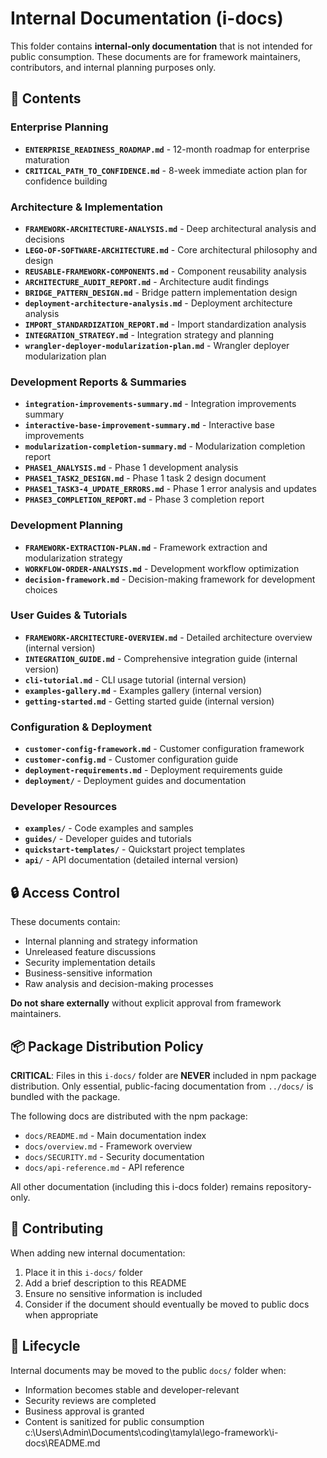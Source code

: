 # Internal Documentation (i-docs)

This folder contains **internal-only documentation** that is not intended for public consumption. These documents are for framework maintainers, contributors, and internal planning purposes only.

## 📁 Contents

### Enterprise Planning
- **`ENTERPRISE_READINESS_ROADMAP.md`** - 12-month roadmap for enterprise maturation
- **`CRITICAL_PATH_TO_CONFIDENCE.md`** - 8-week immediate action plan for confidence building

### Architecture & Implementation
- **`FRAMEWORK-ARCHITECTURE-ANALYSIS.md`** - Deep architectural analysis and decisions
- **`LEGO-OF-SOFTWARE-ARCHITECTURE.md`** - Core architectural philosophy and design
- **`REUSABLE-FRAMEWORK-COMPONENTS.md`** - Component reusability analysis
- **`ARCHITECTURE_AUDIT_REPORT.md`** - Architecture audit findings
- **`BRIDGE_PATTERN_DESIGN.md`** - Bridge pattern implementation design
- **`deployment-architecture-analysis.md`** - Deployment architecture analysis
- **`IMPORT_STANDARDIZATION_REPORT.md`** - Import standardization analysis
- **`INTEGRATION_STRATEGY.md`** - Integration strategy and planning
- **`wrangler-deployer-modularization-plan.md`** - Wrangler deployer modularization plan

### Development Reports & Summaries
- **`integration-improvements-summary.md`** - Integration improvements summary
- **`interactive-base-improvement-summary.md`** - Interactive base improvements
- **`modularization-completion-summary.md`** - Modularization completion report
- **`PHASE1_ANALYSIS.md`** - Phase 1 development analysis
- **`PHASE1_TASK2_DESIGN.md`** - Phase 1 task 2 design document
- **`PHASE1_TASK3-4_UPDATE_ERRORS.md`** - Phase 1 error analysis and updates
- **`PHASE3_COMPLETION_REPORT.md`** - Phase 3 completion report

### Development Planning
- **`FRAMEWORK-EXTRACTION-PLAN.md`** - Framework extraction and modularization strategy
- **`WORKFLOW-ORDER-ANALYSIS.md`** - Development workflow optimization
- **`decision-framework.md`** - Decision-making framework for development choices

### User Guides & Tutorials
- **`FRAMEWORK-ARCHITECTURE-OVERVIEW.md`** - Detailed architecture overview (internal version)
- **`INTEGRATION_GUIDE.md`** - Comprehensive integration guide (internal version)
- **`cli-tutorial.md`** - CLI usage tutorial (internal version)
- **`examples-gallery.md`** - Examples gallery (internal version)
- **`getting-started.md`** - Getting started guide (internal version)

### Configuration & Deployment
- **`customer-config-framework.md`** - Customer configuration framework
- **`customer-config.md`** - Customer configuration guide
- **`deployment-requirements.md`** - Deployment requirements guide
- **`deployment/`** - Deployment guides and documentation

### Developer Resources
- **`examples/`** - Code examples and samples
- **`guides/`** - Developer guides and tutorials
- **`quickstart-templates/`** - Quickstart project templates
- **`api/`** - API documentation (detailed internal version)

## 🔒 Access Control

These documents contain:
- Internal planning and strategy information
- Unreleased feature discussions
- Security implementation details
- Business-sensitive information
- Raw analysis and decision-making processes

**Do not share externally** without explicit approval from framework maintainers.

## 📦 Package Distribution Policy

**CRITICAL**: Files in this `i-docs/` folder are **NEVER** included in npm package distribution. Only essential, public-facing documentation from `../docs/` is bundled with the package.

The following docs are distributed with the npm package:
- `docs/README.md` - Main documentation index
- `docs/overview.md` - Framework overview
- `docs/SECURITY.md` - Security documentation
- `docs/api-reference.md` - API reference

All other documentation (including this i-docs folder) remains repository-only.

## 📝 Contributing

When adding new internal documentation:
1. Place it in this `i-docs/` folder
2. Add a brief description to this README
3. Ensure no sensitive information is included
4. Consider if the document should eventually be moved to public docs when appropriate

## 🔄 Lifecycle

Internal documents may be moved to the public `docs/` folder when:
- Information becomes stable and developer-relevant
- Security reviews are completed
- Business approval is granted
- Content is sanitized for public consumption</content>
<parameter name="filePath">c:\Users\Admin\Documents\coding\tamyla\lego-framework\i-docs\README.md